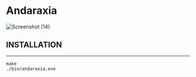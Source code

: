 # Andaraxia

![Screenshot (14)](https://github.com/jocoso/Andaraxia/assets/11726211/6f517d9c-cc89-4363-bada-09b39a951516)

## INSTALLATION
------------------
`make`
</br>
`./bin/andaraxia.exe`
